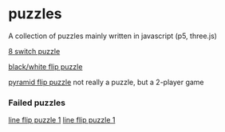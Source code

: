 # puzzles
A collection of puzzles mainly written in javascript (p5, three.js)

[8 switch puzzle](eight-switch-puzzle)

[black/white flip puzzle](black-white-flip-puzzle)

[pyramid flip puzzle](pyramid-flip-puzzle) not really a puzzle, but a 2-player game

### Failed puzzles

[line flip puzzle 1](line-flip-puzzle-way-to-simple)
[line flip puzzle 1](line-flip-puzzle-just-as-simple)
